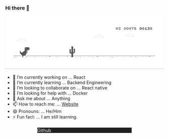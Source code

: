 ### Hi there 👋

![image](https://github.com/LishuGupta652/lishugupta652/blob/master/dino.gif)


- 🔭 I’m currently working on ... React
- 🌱 I’m currently learning ... Backend Engineering
- 👯 I’m looking to collaborate on ... React native
- 🤔 I’m looking for help with ... Docker
- 💬 Ask me about ...  Anything
- 📫 How to reach me: ... [Website](https://www.lishugupta.ml)
- 😄 Pronouns: ... He/Him
- ⚡ Fun fact: ... I am still learning.

<html>
  <head>
    <style>
      .container{
        width: 100%;
      }
      .card{
        width: 300px;
        color: #fafafa;
        background-color: #212121;
        margin: 20px auto;
      }
    </style>
  </head>
  <body>
  <div class="container">
    <div class="card">
      Github
    </div>
  </div>
  </body>
  
  </html>
